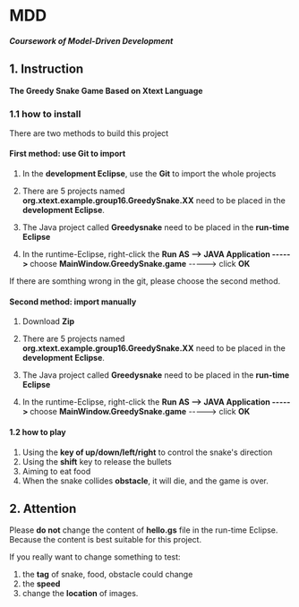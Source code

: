 # MDD

##### Coursework of Model-Driven Development

## 1. Instruction
<b>The Greedy Snake Game Based on Xtext Language</b>

### 1.1 how to install 

There are two methods to build this project

#### First method: use Git to import 

1. In the <b>development Eclipse</b>, use the <b>Git</b> to import the whole projects

2. There are 5 projects named <b>org.xtext.example.group16.GreedySnake.XX</b> need to be placed in the <b>development Eclipse</b>. 

3. The Java project called  <b>Greedysnake</b> need to be placed in the <b>run-time Eclipse</b>

4. In the runtime-Eclipse, right-click the <b> Run AS --> JAVA Application -----> </b>  choose <b>MainWindow.GreedySnake.game</b> -----> click <b>OK</b>

If there are somthing wrong in the git, please choose the second method.



#### Second method: import manually 
1. Download <b>Zip</b>

2. There are 5 projects named <b>org.xtext.example.group16.GreedySnake.XX</b> need to be placed in the <b>development Eclipse</b>. 
   
3. The Java project called  <b>Greedysnake</b> need to be placed in the <b>run-time Eclipse</b>
   
4. In the runtime-Eclipse, right-click the <b> Run AS --> JAVA Application -----> </b>  choose <b>MainWindow.GreedySnake.game</b> -----> click <b>OK</b>

#### 1.2 how to play 
1. Using the <b>key of up/down/left/right</b> to control the snake's direction 
2. Using the <b>shift</b> key to release the bullets
3. Aiming to eat food
4. When the snake collides <b>obstacle</b>, it will die, and the game is over.


## 2. Attention
Please <b>do not</b> change the content of <b>hello.gs</b> file in the run-time Eclipse. Because the content is best suitable for this project.

If you really want to change something to test:

1. the <b>tag</b> of snake, food, obstacle could change
2. the <b>speed</b> 
3. change the <b>location</b> of images.

